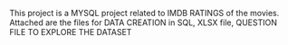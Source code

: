 This project is a MYSQL project related to IMDB RATINGS of the movies.
Attached are the files for DATA CREATION in SQL, XLSX file, QUESTION FILE TO EXPLORE THE DATASET
